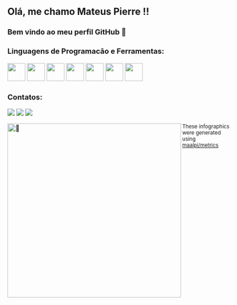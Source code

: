 ## Olá, me chamo Mateus Pierre !!
### Bem vindo ao meu perfil GitHub 👋

### Linguagens de Programacão e Ferramentas:
<img src="https://cdn.jsdelivr.net/gh/devicons/devicon/icons/c/c-line.svg" width="40" height="40" /> <img src="https://cdn.jsdelivr.net/gh/devicons/devicon/icons/arduino/arduino-original-wordmark.svg" width="40" height="40" /> <img src="https://cdn.jsdelivr.net/gh/devicons/devicon/icons/python/python-original.svg" width="40" height="40" /> <img src="https://cdn.jsdelivr.net/gh/devicons/devicon/icons/visualstudio/visualstudio-plain.svg" width="40" height="40" /> <img src="https://cdn.jsdelivr.net/gh/devicons/devicon/icons/jupyter/jupyter-original-wordmark.svg" width="40" height="40" /> <img
src="https://cdn.jsdelivr.net/gh/devicons/devicon/icons/mysql/mysql-original.svg" width="40" height="40" /> <img
src="https://cdn.jsdelivr.net/gh/devicons/devicon/icons/pandas/pandas-original.svg" width="40" height="40" />

### Contatos:

<div>

<a href="https://instagram.com/mateus_pierre_" target="_blank"><img src="https://img.shields.io/badge/-Instagram-%23E4405F?style=for-the-badge&logo=instagram&logoColor=white" target="_blank"></a> <a href = "mailto:pierremateus81@gmail.com"><img src="https://img.shields.io/badge/Gmail-D14836?style=for-the-badge&logo=gmail&logoColor=white" target="_blank"></a>
<a href="https://www.linkedin.com/in/mateus-pierre-96799218a/" target="_blank"><img src="https://img.shields.io/badge/-LinkedIn-%230077B5?style=for-the-badge&logo=linkedin&logoColor=white" target="_blank"></a> 
</div>


[<img align="left" width="390" alt="🦑" src="https://gist.githubusercontent.com/maalpi/3c6eaedf50273adfb7a510822672f570/raw/general.svg">](#)
<sub>These infographics were generated using [maalpi/metrics](https://github.com/maalpi/metrics)</sub>
